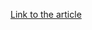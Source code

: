 [Link to the article](https://raw.githubusercontent.com/volexity/threat-intel/main/2024/2024-06-13%20DISGOMOJI/indicators/iocs.csv)
